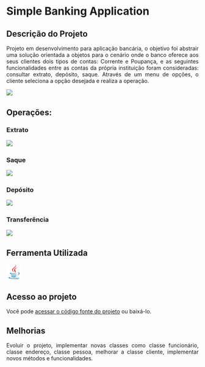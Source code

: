 # Simple Banking Application

## Descrição do Projeto

<p align="justify">
Projeto em desenvolvimento para aplicação bancária, o objetivo foi abstrair uma solução orientada a objetos para o cenário onde o banco oferece
aos seus clientes dois tipos de contas: Corrente e Poupança, e as seguintes funcionalidades entre as contas da própria instituição foram 
consideradas: consultar extrato, depósito, saque. Através de um menu de opções, o cliente seleciona a opção desejada e realiza a operação.
</p>

<img src="https://user-images.githubusercontent.com/100285143/229386026-7ca9828c-687f-4fab-b4a6-d67cef859350.png">

## Operações:

### Extrato
 <img src= "https://user-images.githubusercontent.com/100285143/229386179-94bd87d6-598a-437c-b782-09d6b56cad5e.png">
 
 ### Saque
 <img src= "https://user-images.githubusercontent.com/100285143/229386272-be7f12c5-5c45-489b-8246-a5aa84d966e8.png">
 
 ### Depósito
 <img src= "https://user-images.githubusercontent.com/100285143/229388177-82e23717-b4d1-4e00-a2ae-9ee16815cefe.png">


 ### Transferência
 <img src= "https://user-images.githubusercontent.com/100285143/229388261-a6d2633d-2e52-41aa-9de7-a1dd9b69e515.png"> 


## Ferramenta Utilizada

<a href="https://www.java.com" target="_blank"> <img src="https://raw.githubusercontent.com/devicons/devicon/master/icons/java/java-original.svg" alt="java" width="40" height="40"/> </a> 


## Acesso ao projeto

Você pode [acessar o código fonte do projeto](https://github.com/MedeirosGiana/simple-banking-application) ou baixá-lo.


## Melhorias

<p align="justify">
Evoluir o projeto, implementar novas classes como classe funcionário, classe endereço, classe pessoa, melhorar a classe cliente, implementar novos métodos e funcionalidades.

</p>


